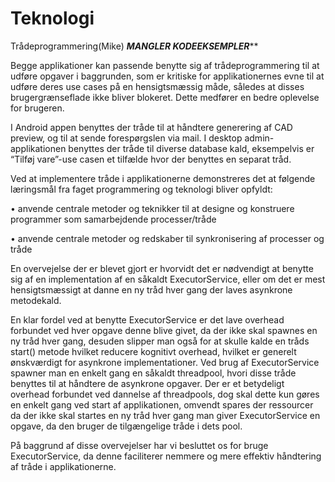 # Teknologi

Trådeprogrammering(Mike)
***MANGLER KODEEKSEMPLER*****

Begge applikationer kan passende benytte sig af trådeprogrammering til at udføre opgaver i baggrunden, som er kritiske for applikationernes evne til at udføre deres use cases på en hensigtsmæssig måde, således at disses brugergrænseflade ikke bliver blokeret. Dette medfører en bedre oplevelse for brugeren.

I Android appen benyttes der tråde til at håndtere generering af CAD preview, og til at sende forespørgslen via mail. I desktop admin-applikationen benyttes der tråde til diverse database kald, eksempelvis er “Tilføj vare”-use casen et tilfælde hvor der benyttes en separat tråd.

Ved at implementere tråde i applikationerne demonstreres det at følgende læringsmål fra faget programmering og teknologi bliver opfyldt:

• anvende centrale metoder og teknikker til at designe og konstruere programmer som samarbejdende processer/tråde

• anvende centrale metoder og redskaber til synkronisering af processer og tråde


En overvejelse der er blevet gjort er hvorvidt det er nødvendigt at benytte sig af en implementation af en såkaldt ExecutorService, eller om det er mest hensigtsmæssigt at danne en ny tråd hver gang der laves asynkrone metodekald.

En klar fordel ved at benytte ExecutorService er det lave overhead forbundet ved hver opgave denne blive givet, da der ikke skal spawnes en ny tråd hver gang, desuden slipper man også for at skulle kalde en tråds start() metode hvilket reducere kognitivt overhead, hvilket er generelt ønskværdigt for asynkrone implementationer.
Ved brug af ExecutorService spawner man en enkelt gang en såkaldt threadpool, hvori disse tråde benyttes til at håndtere de asynkrone opgaver.
Der er et betydeligt overhead forbundet ved dannelse af threadpools, dog skal dette kun gøres en enkelt gang ved start af applikationen, omvendt spares der ressourcer da der ikke skal startes en ny tråd hver gang man giver ExecutorService en opgave, da den bruger de tilgængelige tråde i dets pool.

På baggrund af disse overvejelser har vi besluttet os for bruge ExecutorService, da denne faciliterer nemmere og mere effektiv håndtering af tråde i applikationerne.


